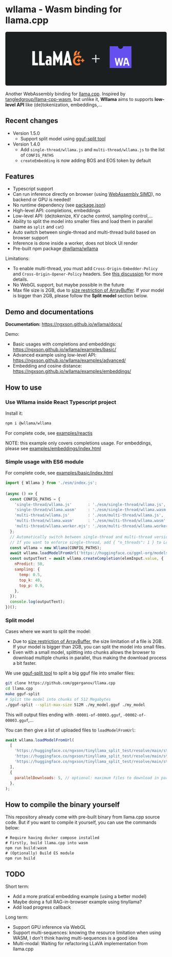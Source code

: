 # wllama - Wasm binding for llama.cpp

![](./README_banner.png)

Another WebAssembly binding for [llama.cpp](https://github.com/ggerganov/llama.cpp). Inspired by [tangledgroup/llama-cpp-wasm](https://github.com/tangledgroup/llama-cpp-wasm), but unlike it, **Wllama** aims to supports **low-level API** like (de)tokenization, embeddings,...

## Recent changes

- Version 1.5.0
  - Support split model using [gguf-split tool](https://github.com/ggerganov/llama.cpp/tree/master/examples/gguf-split)
- Version 1.4.0
  - Add `single-thread/wllama.js` and `multi-thread/wllama.js` to the list of `CONFIG_PATHS`
  - `createEmbedding` is now adding BOS and EOS token by default

## Features

- Typescript support
- Can run inference directly on browser (using [WebAssembly SIMD](https://emscripten.org/docs/porting/simd.html)), no backend or GPU is needed!
- No runtime dependency (see [package.json](./package.json))
- High-level API: completions, embeddings
- Low-level API: (de)tokenize, KV cache control, sampling control,...
- Ability to split the model into smaller files and load them in parallel (same as `split` and `cat`)
- Auto switch between single-thread and multi-thread build based on browser support
- Inference is done inside a worker, does not block UI render
- Pre-built npm package [@wllama/wllama](https://www.npmjs.com/package/@wllama/wllama)

Limitations:
- To enable multi-thread, you must add `Cross-Origin-Embedder-Policy` and `Cross-Origin-Opener-Policy` headers. See [this discussion](https://github.com/ffmpegwasm/ffmpeg.wasm/issues/106#issuecomment-913450724) for more details.
- No WebGL support, but maybe possible in the future
- Max file size is 2GB, due to [size restriction of ArrayBuffer](https://stackoverflow.com/questions/17823225/do-arraybuffers-have-a-maximum-length). If your model is bigger than 2GB, please follow the **Split model** section below.

## Demo and documentations

**Documentation:** https://ngxson.github.io/wllama/docs/

Demo:
- Basic usages with completions and embeddings: https://ngxson.github.io/wllama/examples/basic/
- Advanced example using low-level API: https://ngxson.github.io/wllama/examples/advanced/
- Embedding and cosine distance: https://ngxson.github.io/wllama/examples/embeddings/

## How to use

### Use Wllama inside React Typescript project

Install it:

```bash
npm i @wllama/wllama
```

For complete code, see [examples/reactjs](./examples/reactjs)

NOTE: this example only covers completions usage. For embeddings, please see [examples/embeddings/index.html](./examples/embeddings/index.html)

### Simple usage with ES6 module

For complete code, see [examples/basic/index.html](./examples/basic/index.html)

```javascript
import { Wllama } from './esm/index.js';

(async () => {
  const CONFIG_PATHS = {
    'single-thread/wllama.js'       : './esm/single-thread/wllama.js',
    'single-thread/wllama.wasm'     : './esm/single-thread/wllama.wasm',
    'multi-thread/wllama.js'        : './esm/multi-thread/wllama.js',
    'multi-thread/wllama.wasm'      : './esm/multi-thread/wllama.wasm',
    'multi-thread/wllama.worker.mjs': './esm/multi-thread/wllama.worker.mjs',
  };
  // Automatically switch between single-thread and multi-thread version based on browser support
  // If you want to enforce single-thread, add { "n_threads": 1 } to LoadModelConfig
  const wllama = new Wllama(CONFIG_PATHS);
  await wllama.loadModelFromUrl('https://huggingface.co/ggml-org/models/resolve/main/tinyllamas/stories260K.gguf', {});
  const outputText = await wllama.createCompletion(elemInput.value, {
    nPredict: 50,
    sampling: {
      temp: 0.5,
      top_k: 40,
      top_p: 0.9,
    },
  });
  console.log(outputText);
})();
```

### Split model

Cases where we want to split the model:
- Due to [size restriction of ArrayBuffer](https://stackoverflow.com/questions/17823225/do-arraybuffers-have-a-maximum-length), the size limitation of a file is 2GB. If your model is bigger than 2GB, you can split the model into small files.
- Even with a small model, splitting into chunks allows the browser to download multiple chunks in parallel, thus making the download process a bit faster.

We use [gguf-split tool](https://github.com/ggerganov/llama.cpp/tree/master/examples/gguf-split) to split a big gguf file into smaller files:

```bash
git clone https://github.com/ggerganov/llama.cpp
cd llama.cpp
make gguf-split
# Split the model into chunks of 512 Megabytes
./gguf-split --split-max-size 512M ./my_model.gguf ./my_model
```

This will output files ending with `-00001-of-00003.gguf`, `-00002-of-00003.gguf`,...

You can then give a list of uploaded files to `loadModelFromUrl`:

```js
await wllama.loadModelFromUrl(
  [
    'https://huggingface.co/ngxson/tinyllama_split_test/resolve/main/stories15M-q8_0-00001-of-00003.gguf',
    'https://huggingface.co/ngxson/tinyllama_split_test/resolve/main/stories15M-q8_0-00002-of-00003.gguf',
    'https://huggingface.co/ngxson/tinyllama_split_test/resolve/main/stories15M-q8_0-00003-of-00003.gguf',
  ],
  {
    parallelDownloads: 5, // optional: maximum files to download in parallel (default: 3)
  },
);
```

## How to compile the binary yourself

This repository already come with pre-built binary from llama.cpp source code. But if you want to compile it yourself, you can use the commands below:

```shell
# Require having docker compose installed
# Firstly, build llama.cpp into wasm
npm run build:wasm
# (Optionally) Build ES module
npm run build
```

## TODO

Short term:
- Add a more pratical embedding example (using a better model)
- Maybe doing a full RAG-in-browser example using tinyllama?
- Add load progress callback

Long term:
- Support GPU inference via WebGL
- Support multi-sequences: knowing the resource limitation when using WASM, I don't think having multi-sequences is a good idea
- Multi-modal: Waiting for refactoring LLaVA implementation from llama.cpp
